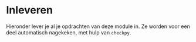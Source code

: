 # Inleveren

Hieronder lever je al je opdrachten van deze module in. Ze worden voor een deel automatisch nagekeken, met hulp van `checkpy`.